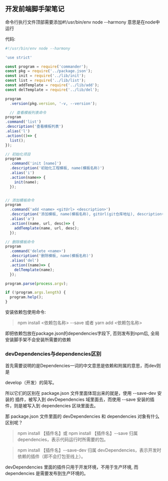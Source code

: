 ## 开发前端脚手架笔记

命令行执行文件顶部需要添加#!/usr/bin/env node --harmony 意思是在node中运行

代码:
````javascript
#!/usr/bin/env node --harmony

'use strict'

const program = require('commander');
const pkg = require('../package.json');
const init = require('../lib/init');
const list = require('../lib/list');
const addTemplate = require('../lib/add');
const delTemplate = require('../lib/del');

program
  .version(pkg.version, '-v, --version');

  // 查看模板列表命令
program
.command('list')
.description('查看模板列表')
.alias('l')
.action(()=> {
  list();
});

// 初始化项目
program
  .command('init [name]')
  .description('初始化工程模板, name(模板名称)')
  .alias('i')
  .action(name=> {
    init(name);
  });


// 添加模板命令
program
  .command('add <name> <gitUrl> <description>')
  .description('添加模板, name(模板名称), gitUrl(git仓库地址), description(描述)')
  .alias('a')
  .action((name, url, desc)=> {
    addTemplate(name, url, desc);
  });

// 删除模板命令
program
  .command('delete <name>')
  .description('删除模板, name(模板名称)')
  .alias('del')
  .action((name)=> {
    delTemplate(name);
  });

program.parse(process.argv);

if (!program.args.length) {
  program.help();
}
````

安装依赖包使用命令:

> npm install <依赖包名称> --save 或者 yarn add <依赖包名称>

即把依赖包放在package.json的dependencies字段下, 否则发布到npm后, 全局安装脚手架不会安装所需要的依赖

### devDependencies与dependencies区别
首先需要说明的是Dependencies一词的中文意思是依赖和附属的意思，而dev则是

develop（开发）的简写。

所以它们的区别在 package.json 文件里面体现出来的就是，使用 --save-dev 安装的 插件，被写入到 devDependencies 域里面去，而使用 --save 安装的插件，则是被写入到 dependencies 区块里面去。

那 package.json 文件里面的 devDependencies  和 dependencies 对象有什么区别呢？

> npm install 【插件名】或 npm install 【插件名】--save 归属dependencies，表示代码运行时所需要的包。

> npm install 【插件名】--save-dev 归属 devDependencies，表示开发时依赖的插件（即不会打包至线上）。

devDependencies  里面的插件只用于开发环境，不用于生产环境, 而 dependencies  是需要发布到生产环境的。
